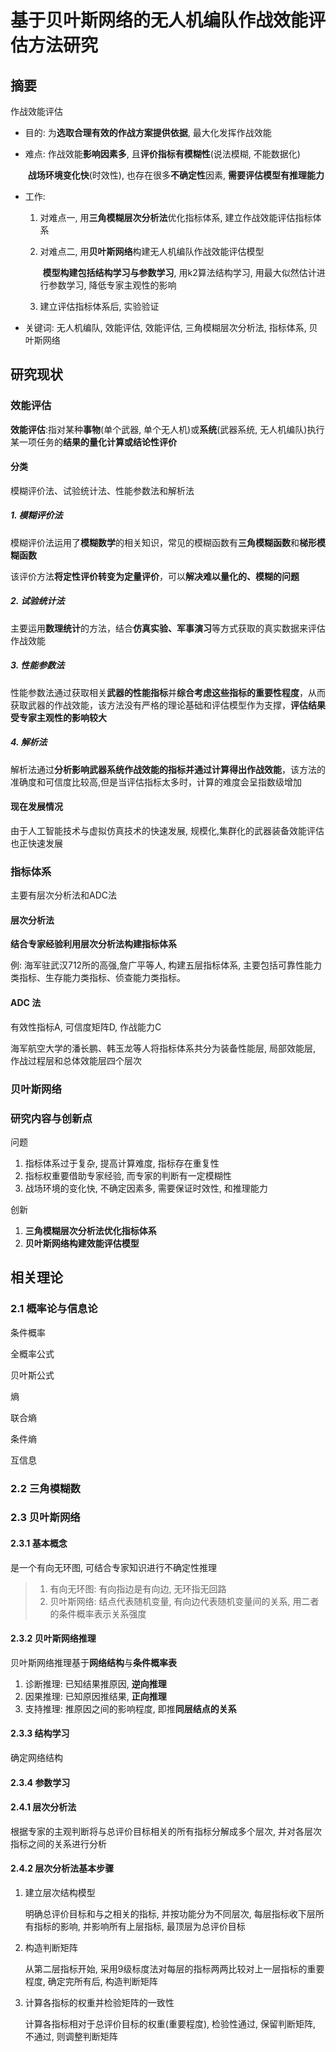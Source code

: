 # 基于贝叶斯网络的无人机编队作战效能评估方法研究


## 摘要

作战效能评估

* 目的: 为**选取合理有效的作战方案提供依据**, 最大化发挥作战效能

* 难点: 作战效能**影响因素多**, 且**评价指标有模糊性**(说法模糊, 不能数据化)

  ​			**战场环境变化快**(时效性), 也存在很多**不确定性**因素, **需要评估模型有推理能力**

* 工作: 

    1. 对难点一, 用**三角模糊层次分析法**优化指标体系, 建立作战效能评估指标体系

    2. 对难点二, 用**贝叶斯网络**构建无人机编队作战效能评估模型

       ​	**模型构建包括结构学习与参数学习**, 用k2算法结构学习, 用最大似然估计进行参数学习, 降低专家主观性的影响

    3. 建立评估指标体系后, 实验验证

* 关键词: 无人机编队, 效能评估, 效能评估, 三角模糊层次分析法, 指标体系, 贝叶斯网络



## 研究现状

### 效能评估

**效能评估**:指对某种**事物**(单个武器, 单个无人机)或**系统**(武器系统, 无人机编队)执行某一项任务的**结果的量化计算或结论性评价**

#### 分类

模糊评价法、试验统计法、性能参数法和解析法

##### 1. 模糊评价法

模糊评价法运用了**模糊数学**的相关知识，常见的模糊函数有**三角模糊函数**和**梯形模糊函数**

该评价方法**将定性评价转变为定量评价**，可以**解决难以量化的、模糊的问题**

##### 2. 试验统计法

主要运用**数理统计**的方法，结合**仿真实验、军事演习**等方式获取的真实数据来评估作战效能

##### 3. 性能参数法

性能参数法通过获取相关**武器的性能指标**并**综合考虑这些指标的重要性程度**，从而获取武器的作战效能，该方法没有严格的理论基础和评估模型作为支撑，**评估结果受专家主观性的影响较大**

##### 4. 解析法

解析法通过**分析影响武器系统作战效能的指标并通过计算得出作战效能**，该方法的准确度和可信度比较高,但是当评估指标太多时，计算的难度会呈指数级增加

#### 现在发展情况

由于人工智能技术与虚拟仿真技术的快速发展, 规模化,集群化的武器装备效能评估也正快速发展



### 指标体系

主要有层次分析法和ADC法

#### 层次分析法

**结合专家经验利用层次分析法构建指标体系**

例: 海军驻武汉712所的高强,詹广平等人, 构建五层指标体系, 主要包括可靠性能力类指标、生存能力类指标、侦查能力类指标。

#### ADC 法

有效性指标A, 可信度矩阵D, 作战能力C

海军航空大学的潘长鹏、韩玉龙等人将指标体系共分为装备性能层, 局部效能层, 作战过程层和总体效能层四个层次



### 贝叶斯网络

### 研究内容与创新点

问题

1. 指标体系过于复杂, 提高计算难度, 指标存在重复性
2. 指标权重要借助专家经验, 而专家的判断有一定模糊性
3. 战场环境的变化快, 不确定因素多, 需要保证时效性, 和推理能力

创新

1. **三角模糊层次分析法优化指标体系**
2. **贝叶斯网络构建效能评估模型**



## 相关理论



### 2.1 概率论与信息论

条件概率

全概率公式

贝叶斯公式

熵

联合熵

条件熵

互信息



### 2.2 三角模糊数

### 2.3 贝叶斯网络

#### 2.3.1 基本概念

是一个有向无环图, 可结合专家知识进行不确定性推理

> 1. 有向无环图: 有向指边是有向边, 无环指无回路
> 2. 贝叶斯网络: 结点代表随机变量, 有向边代表随机变量间的关系, 用二者的条件概率表示关系强度

#### 2.3.2 贝叶斯网络推理

贝叶斯网络推理基于**网络结构**与**条件概率表**

1. 诊断推理: 已知结果推原因, **逆向推理**
2. 因果推理: 已知原因推结果, **正向推理**
3. 支持推理: 推原因之间的影响程度, 即推**同层结点的关系**

#### 2.3.3 结构学习

确定网络结构

#### 2.3.4 参数学习

#### 2.4.1 层次分析法

根据专家的主观判断将与总评价目标相关的所有指标分解成多个层次, 并对各层次指标之间的关系进行分析

#### 2.4.2 层次分析法基本步骤

1. 建立层次结构模型

   明确总评价目标和与之相关的指标, 并按功能分为不同层次, 每层指标收下层所有指标的影响, 并影响所有上层指标, 最顶层为总评价目标

2. 构造判断矩阵

   从第二层指标开始, 采用9级标度法对每层的指标两两比较对上一层指标的重要程度, 确定完所有后,  构造判断矩阵

3. 计算各指标的权重并检验矩阵的一致性

   计算各指标相对于总评价目标的权重(重要程度), 检验性通过, 保留判断矩阵, 不通过, 则调整判断矩阵

